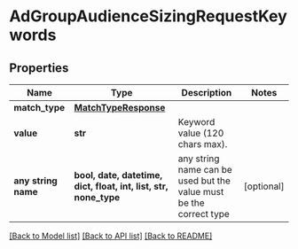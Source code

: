 # AdGroupAudienceSizingRequestKeywords


## Properties
Name | Type | Description | Notes
------------ | ------------- | ------------- | -------------
**match_type** | [**MatchTypeResponse**](MatchTypeResponse.md) |  | 
**value** | **str** | Keyword value (120 chars max). | 
**any string name** | **bool, date, datetime, dict, float, int, list, str, none_type** | any string name can be used but the value must be the correct type | [optional]

[[Back to Model list]](../README.md#documentation-for-models) [[Back to API list]](../README.md#documentation-for-api-endpoints) [[Back to README]](../README.md)


